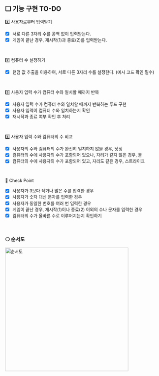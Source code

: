 ## ❏ 기능 구현 TO-DO

1️⃣ 사용자로부터 입력받기

- [x]  서로 다른 3자리 수를 공백 없이 입력받는다.
- [x]  게임이 끝난 경우, 재시작(1)과 종료(2)를 입력받는다.

<br />

2️⃣ 컴퓨터 수 설정하기

- [x]  랜덤 값 추출을 이용하여, 서로 다른 3자리 수를 설정한다. (예시 코드 확인 필수)

<br />

3️⃣ 사용자 입력 수가 컴퓨터 수와 일치할 때까지 반복

- [x]  사용자 입력 수가 컴퓨터 수와 일치할 때까지 반복하는 루프 구현
- [x]  사용자 입력이 컴퓨터 수와 일치하는지 확인
- [x]  재시작과 종료 여부 확인 후 처리

<br />

4️⃣ 사용자 입력 수와 컴퓨터의 수 비교

- [x]  사용자의 수와 컴퓨터의 수가 완전히 일치하지 않을 경우, 낫싱
- [x]  컴퓨터의 수에 사용자의 수가 포함되어 있으나, 자리가 같지 않은 경우, 볼
- [x]  컴퓨터의 수에 사용자의 수가 포함되어 있고, 자리도 같은 경우, 스트라이크

<br />

🚩 Check Point

- [x]  사용자가 3보다 작거나 많은 수를 입력한 경우
- [x]  사용자가 숫자 대신 문자를 입력한 경우
- [x]  사용자가 동일한 번호를 여러 번 입력한 경우
- [x]  게임이 끝난 경우, 재시작(1)이나 종료(2) 이외의 수나 문자를 입력한 경우
- [x]  컴퓨터의 수가 올바른 수로 이루어지는지 확인하기

<br />

### ❍ 순서도

<img alt="순서도" width="400px" src="https://github.com/jyajoo/CS/assets/73464584/25bf9453-6e4d-4b5e-b892-ecb18e2aae2f">

